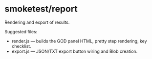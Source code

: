 # smoketest/report

Rendering and export of results.

Suggested files:
- render.js — builds the GOD panel HTML, pretty step rendering, key checklist.
- export.js — JSON/TXT export button wiring and Blob creation.